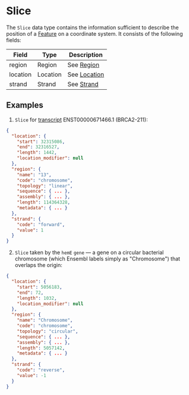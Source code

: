 # Slice

The `Slice` data type contains the information sufficient to describe the position of a [Feature](./feature.md) on a coordinate system. It consists of the following fields:

| Field     | Type     | Description                   |
|-------    |----------|-------------------------------|
| region    | Region   | See [Region](./region.md)
| location  | Location | See [Location](./location.md)
| strand    | Strand   | See [Strand](./strand.md)

## Examples

1. `Slice` for [transcript](./transcript.md) ENST00000671466.1 (BRCA2-211):

```json
{
  "location": {
    "start": 32315086,
    "end": 32316527,
    "length": 1442,
    "location_modifier": null
  },
  "region": {
    "name": "13",
    "code": "chromosome",
    "topology": "linear",
    "sequence": { ... },
    "assembly": { ... },
    "length": 114364328,
    "metadata": { ... }
  },
  "strand": {
    "code": "forward",
    "value": 1
  }
}
```



2. `Slice` taken by the `hemE` `gene` — a gene on a circular bacterial chromosome (which Ensembl labels simply as "Chromosome") that overlaps the origin:

```json
{
  "location": {
    "start": 5056183,
    "end": 72,
    "length": 1032,
    "location_modifier": null
  },
  "region": {
    "name": "Chromosome",
    "code": "chromosome",
    "topology": "circular",
    "sequence": { ... },
    "assembly": { ... },
    "length": 5057142,
    "metadata": { ... }
  },
  "strand": {
    "code": "reverse",
    "value": -1
  }
}
```
